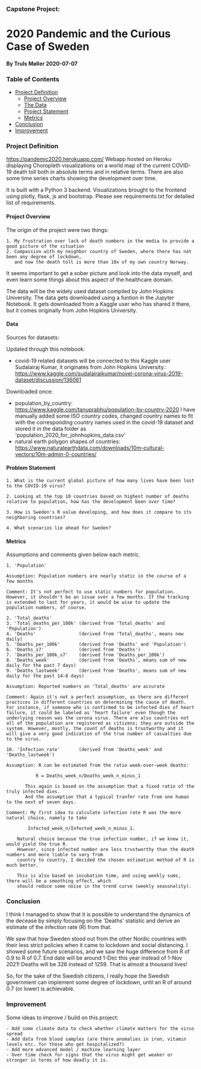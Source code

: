 ### Capstone Project:

# 2020 Pandemic and the Curious Case of Sweden

#### By Truls Møller 2020-07-07

### Table of Contents


* [Project Definition](#chapter2)
    * [Project Overview](#section_2_1)
    * [The Data](#section_2_2)   
    * [Project Statement](#section_2_3)
    * [Metrics](#section_2_4)
* [Conclusion](#chapter6)
* [Improvement](#chapter7)

### Project Definition <a class="anchor" id="chapter2"></a>

https://pandemic2020.herokuapp.com/
Webapp hosted on Heroku displaying Choropleth visualizations on a world map of the current COVID-19 death toll both in absolute terms and in relative terms. There are also some time series charts showing the development over time.

It is built with a Python 3 backend. Visualizations brought to the frontend using plotly, flask, js and bootstrap. Please see requirements.txt for detailed list of requirements.

#### Project Overview  <a class="anchor" id="section_2_1"></a>

The origin of the project were two things:

    1. My frustration over lack of death numbers in the media to provide a good picture of the situation
    2. Compassion with my neighbor country of Sweden, where there has not been any degree of lockdown,
       and now the death toll is more than 10x of my own country Norway.

It seems important to get a sober picture and look into the data myself, and even learn some things about this aspect of the healthcare domain.

The data will be the widely used dataset compiled by John Hopkins University. The data gets downloaded using a funtion in the Jupyter Notebook. It gets downloaded from a Kaggle user who has shared it there, but it comes originally from John Hopkins University.




#### Data <a class="anchor" id="section_2_2"></a>

Sources for datasets:

Updated through this notebook:
- covid-19 related datasets will be connected to this Kaggle user Sudalairaj Kumar, it originates from John Hopkins University.: https://www.kaggle.com/sudalairajkumar/novel-corona-virus-2019-dataset/discussion/136061

Downloaded once:
- population_by_country: https://www.kaggle.com/tanuprabhu/population-by-country-2020
    I have manually added some ISO country codes, changed country names to fit with the corresponding country names used in the covid-19 dataset and stored it in the data folder as 'population_2020_for_johnhopkins_data.csv'
- natural earth polygon shapes of countries: https://www.naturalearthdata.com/downloads/10m-cultural-vectors/10m-admin-0-countries/

#### Problem Statement  <a class="anchor" id="section_2_3"></a>

    1. What is the current global picture of how many lives have been lost to the COVID-19 virus?

    2. Looking at the top 10 countries based on highest number of deaths relative to population, how has the development been over time?

    3. How is Sweden's R value developing, and how does it compare to its neighboring countries?

    4. What scenarios lie ahead for Sweden?


#### Metrics    <a class="anchor" id="section_2_4"></a>

Assumptions and comments given below each metric.


    1. 'Population'

    Assumption: Population numbers are nearly static in the course of a few months

    Comment: It's not perfect to use static numbers for population. However, it shouldn't be an issue over a few months. If the tracking is extended to last for years, it would be wise to update the population numbers, of course.

    2. 'Total_deaths'
    3. 'Total_deaths_per_100k' (derived from 'Total_deaths' and 'Population')
    4. 'Deaths'                (derived from 'Total_deaths', means new daily)
    5. 'Deaths_per_100k'       (derived from 'Deaths' and 'Population')
    6. 'Deaths_s7'             (derived from 'Deaths')
    7. 'Deaths_per_100k_s7'    (derived from 'Deaths_per_100k')
    8. 'Deaths_week'           (derived from 'Deaths', means sum of new daily for the past 7 days)
    9. 'Deaths_lastweek'       (derived from 'Deaths', means sum of new daily for the past 14-8 days)

    Assumption: Reported numbers on 'Total_deaths' are accurate

    Comment: Again it's not a perfect assumption, as there are different practices in different countries on determining the cause of death. For instance, if someone who is confirmed to be infected dies of heart failure, it could be labeled as 'heart failure' even though the underlying reason was the corona virus. There are also countries not all of the population are registered as citizens; they are outside the system. However, mostly, the count of deaths is trustworthy and it will give a very good indication of the true number of casualties due to the virus.

    10. 'Infection_rate'       (derived from 'Deaths_week' and 'Deaths_lastweek')

    Assumption: R can be estimated from the ratio week-over-week deaths:

               R = Deaths_week_n/Deaths_week_n_minus_1

           This again is based on the assumption that a fixed ratio of the truly infected dies.
           And the assumption that a typical tranfer rate from one human to the next of seven days.

    Comment: My first idea to calculate infection rate R was the more natural choice, namely to take  

            Infected_week_n/Infected_week_n_minus_1.

        Natural choice because the true infection number, if we knew it, would yield the true R.
        However, since infected number are less trustworthy than the death numbers and more liable to vary from
        country to country, I decided the chosen estimation method of R is much better.

        This is also based on incubation time, and using weekly sums, there will be a smoothing effect, which
        should reduce some noise in the trend curve (weekly seasonality).

### Conclusion <a class="anchor" id="chapter6"></a>

I think I managed to show that it is possible to understand the dynamics of the decease by simply focusing on the 'Deaths' statistic and derive an estimate of the infection rate (R) from that.

We saw that how Sweden stood out from the other Nordic countries with their less strict policies when it came to lockdown and social distancing. I showed some future scenarios, and we saw the huge difference from R of 0.9 to R of 0.7. End date will be around 1-Dec this year instead of 1-Nov 2021! Deaths will be 326 instead of 1259. That is almost a thousand lives!

So, for the sake of the Swedish citizens, I really hope the Swedish government can implement some degree of lockdown, until an R of around 0.7 (or lower) is achievable.

### Improvement <a class="anchor" id="chapter7"></a>

Some ideas to improve / build on this project:

    - Add some climate data to check whether climate matters for the virus spread
    - Add data from blood samples (are there anomalies in iron, vitamin levels etc. for those who get hospitalized?)
    - Add more advanced model / machine learning layer
    - Over time check for signs that the virus might get weaker or stronger in terms of how deadly it is.
